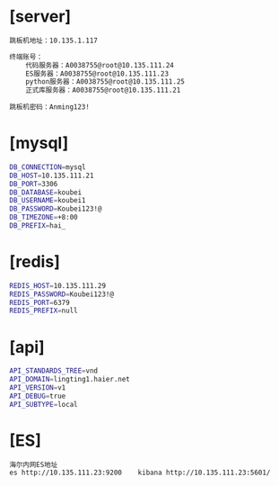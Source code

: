 # [server]

```bash
跳板机地址：10.135.1.117

终端账号：
    代码服务器：A0038755@root@10.135.111.24
    ES服务器：A0038755@root@10.135.111.23
    python服务器：A0038755@root@10.135.111.25
    正式库服务器：A0038755@root@10.135.111.21
    
跳板机密码：Anming123!
```

# [mysql]

```bash
DB_CONNECTION=mysql
DB_HOST=10.135.111.21
DB_PORT=3306
DB_DATABASE=koubei
DB_USERNAME=koubei1
DB_PASSWORD=Koubei123!@
DB_TIMEZONE=+8:00
DB_PREFIX=hai_
```

# [redis]

```bash
REDIS_HOST=10.135.111.29
REDIS_PASSWORD=Koubei123!@
REDIS_PORT=6379
REDIS_PREFIX=null
```

# [api]

```bash
API_STANDARDS_TREE=vnd
API_DOMAIN=lingting1.haier.net
API_VERSION=v1
API_DEBUG=true
API_SUBTYPE=local
```

# [ES]

```bash
海尔内网ES地址
es http://10.135.111.23:9200    kibana http://10.135.111.23:5601/
```

